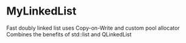 # MyLinkedList
Fast doubly linked list uses Copy-on-Write and custom pool allocator
Combines the benefits of std::list and QLinkedList
